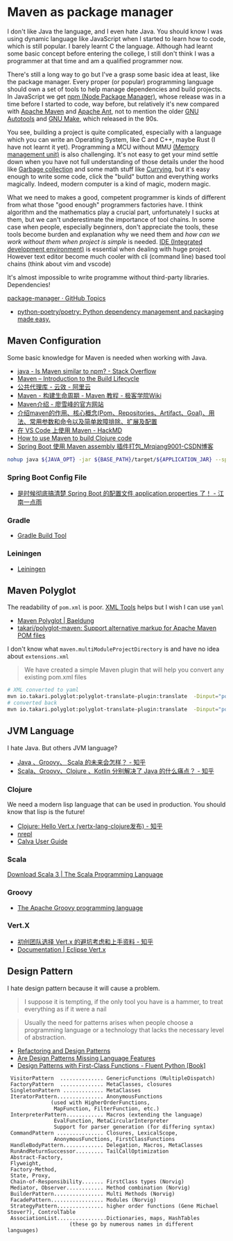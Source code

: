 # Maven as package manager
I don't like Java the language, and I even hate Java. You should know I was using dynamic language like JavaScript when I started to learn how to code, which is still popular. I barely learnt C the language. Although had learnt some basic concept before entering the college, I still don't think I was a programmer at that time and am a qualified programmer now. 

There's still a long way to go but I've a grasp some basic idea at least, like the package manager. Every proper (or popular) programming language should own a set of tools to help manage dependencies and build projects. In JavaScript we get [npm (Node Package Manager)](https://en.wikipedia.org/wiki/Npm_(software)), whose release was in a time before I started to code, way before, but relatively it's new compared with [Apache Maven](https://en.wikipedia.org/wiki/Apache_Maven) and [Apache Ant](https://en.wikipedia.org/wiki/Apache_Ant), not to mention the older [GNU Autotools](https://en.wikipedia.org/wiki/GNU_Autotools) and [GNU Make](https://en.wikipedia.org/wiki/Make_(software)), which released in the 90s. 

You see, building a project is quite complicated, especially with a language which you can write an Operating System, like C and C++, maybe Rust (I have not learnt it yet). Programming a MCU without MMU [(Memory management unit)](https://en.wikipedia.org/wiki/Memory_management_unit) is also challenging. It's not easy to get your mind settle down when you have not full understanding of those details under the hood like [Garbage collection](https://en.wikipedia.org/wiki/Garbage_collection_(computer_science)) and some math stuff like [Currying](https://stackoverflow.com/questions/36314/what-is-currying), but it's easy enough to write some code, click the "build" button and everything works magically. Indeed, modern computer is a kind of magic, modern magic. 

What we need to makes a good, competent programmer is kinds of different from what those "good enough" programmers factories have. I think algorithm and the mathematics play a crucial part, unfortunately I sucks at them, but we can't underestimate the importance of tool chains. In some case when people, especially beginners, don't appreciate the tools, these tools become burden and explanation why we need them and *how can we work without them when project is simple* is needed. [IDE (Integrated development environment)](https://en.wikipedia.org/wiki/Integrated_development_environment) is essential when dealing with huge project. However text editor become much cooler with cli (command line) based tool chains (think about vim and vscode)

It's almost impossible to write programme without third-party libraries. Dependencies! 

[package-manager · GitHub Topics](https://github.com/topics/package-manager)

- [python-poetry/poetry: Python dependency management and packaging made easy.](https://github.com/python-poetry/poetry)

## Maven Configuration
Some basic knowledge for Maven is needed when working with Java.

- [java - Is Maven similar to npm? - Stack Overflow](https://stackoverflow.com/questions/38388824/is-maven-similar-to-npm)
- [Maven – Introduction to the Build Lifecycle](http://maven.apache.org/guides/introduction/introduction-to-the-lifecycle.html)
- [公共代理库 - 云效 - 阿里云](https://help.aliyun.com/document_detail/102512.html?spm=a2c40.aliyun_maven_repo.0.0.36183054eGk3vS)
- [Maven - 构建生命周期 - Maven 教程 - 极客学院Wiki](https://wiki.jikexueyuan.com/project/maven/build-life-cycle.html)
- [Maven介绍 - 廖雪峰的官方网站](https://www.liaoxuefeng.com/wiki/1252599548343744/1309301146648610)
- [介绍maven的作用、核心概念(Pom、Repositories、Artifact、Goal)、用法、常用参数和命令以及简单故障排除、扩展及配置](https://www.trinea.cn/android/maven/)
- [在 VS Code 上使用 Maven - HackMD](https://hackmd.io/@zxcj04/vscode_maven)
- [How to use Maven to build Clojure code](http://alexott.net/en/clojure/ClojureMaven.html)
- [Spring Boot 使用 Maven assembly 插件打包_Mrqiang9001-CSDN博客](https://blog.csdn.net/Mrqiang9001/article/details/114211224)

```bash
nohup java ${JAVA_OPT} -jar ${BASE_PATH}/target/${APPLICATION_JAR} --spring.config.location=${CONFIG_DIR} > ${LOG_PATH} 2>&1 &
```
### Spring Boot Config File
- [是时候彻底搞清楚 Spring Boot 的配置文件 application.properties 了！ - 江南一点雨](http://www.javaboy.org/2019/0530/application.properties.html)
### Gradle
- [Gradle Build Tool](https://gradle.org/)
### Leiningen
- [Leiningen](https://leiningen.org/)


## Maven Polyglot

The readability of `pom.xml`  is poor. [XML Tools](https://marketplace.visualstudio.com/items?itemName=DotJoshJohnson.xml) helps but I wish I can use `yaml`

- [Maven Polyglot | Baeldung](https://www.baeldung.com/maven-polyglot)
- [takari/polyglot-maven: Support alternative markup for Apache Maven POM files](https://github.com/takari/polyglot-maven)

I don't know what `maven.multiModuleProjectDirectory` is and have no idea about `extensions.xml`

> We have created a simple Maven plugin that will help you convert any existing pom.xml files

```bash
# XML converted to yaml
mvn io.takari.polyglot:polyglot-translate-plugin:translate  -Dinput="pom.xml" -Doutput="pom.yaml"
# converted back
mvn io.takari.polyglot:polyglot-translate-plugin:translate  -Dinput="pom.yaml" -Doutput="pom.xml"
```

## JVM Language
I hate Java. But others JVM language? 

- [Java 、Groovy、 Scala 的未来会怎样？ - 知乎](https://www.zhihu.com/question/21740715)
- [Scala、Groovy、Clojure 、Kotlin 分别解决了 Java 的什么痛点？ - 知乎](https://www.zhihu.com/question/48633827)
### Clojure
We need a modern lisp language that can be used in production. You should know that lisp is the future! 

- [Clojure: Hello Vert.x (vertx-lang-clojure发布) - 知乎](https://zhuanlan.zhihu.com/p/33841273)
- [nrepl](https://github.com/nrepl/nrepl)
- [Calva User Guide](https://calva.io/)

### Scala
[Download Scala 3 | The Scala Programming Language](https://www.scala-lang.org/download/scala3.html)
### Groovy
- [The Apache Groovy programming language](https://groovy-lang.org/)
### Vert.X
- [初创团队选择 Vert.x 的避坑考虑和上手资料 - 知乎](https://zhuanlan.zhihu.com/p/33832486)
- [Documentation | Eclipse Vert.x](https://vertx.io/docs/)

## Design Pattern
I hate design pattern because it will cause a problem. 

> I suppose it is tempting, if the only tool you have is a hammer, to treat everything as if it were a nail

> Usually the need for patterns arises when people choose a programming language or a technology that lacks the necessary level of abstraction. 

- [Refactoring and Design Patterns](https://refactoring.guru/)
- [Are Design Patterns Missing Language Features](http://wiki.c2.com/?AreDesignPatternsMissingLanguageFeatures)
- [Design Patterns with First-Class Functions - Fluent Python [Book]](https://www.oreilly.com/library/view/fluent-python/9781491946237/ch06.html)

```
 VisitorPattern  .............. GenericFunctions (MultipleDispatch)
 FactoryPattern  .............. MetaClasses, closures
 SingletonPattern ............. MetaClasses
 IteratorPattern............... AnonymousFunctions 
              (used with HigherOrderFunctions, 
               MapFunction, FilterFunction, etc.)
 InterpreterPattern............ Macros (extending the language)
               EvalFunction, MetaCircularInterpreter
               Support for parser generation (for differing syntax)
 CommandPattern ............... Closures, LexicalScope, 
               AnonymousFunctions, FirstClassFunctions
 HandleBodyPattern............. Delegation, Macros, MetaClasses
 RunAndReturnSuccessor......... TailCallOptimization
 Abstract-Factory,
 Flyweight,
 Factory-Method,
 State, Proxy,
 Chain-of-Responsibility....... FirstClass types (Norvig)
 Mediator, Observer............ Method combination (Norvig)
 BuilderPattern................ Multi Methods (Norvig)
 FacadePattern................. Modules (Norvig)
 StrategyPattern............... higher order functions (Gene Michael Stover?), ControlTable
 AssociationList................Dictionaries, maps, HashTables
                    (these go by numerous names in different languages)
```
